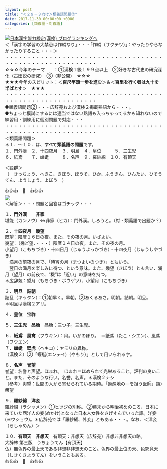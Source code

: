 ```yaml
---
layout: post
title: "＜２９－３向け＞類義語問題②"
date: 2017-11-30 00:00:00 +0900
categories: [類義語・対義語]
---
```


[![](/syuusyuu9701/assets/images/＜２９－３向け＞類義語問題②-br_c_3028_1.gif)](http://blog.with2.net/link.php?1659096:3028 "日本漢字能力検定(漢検) ブログランキングへ")[日本漢字能力検定(漢検) ブログランキングへ](http://blog.with2.net/link.php?1659096:3028)  
＜「漢字の学習の大禁忌は作輟なり」・・・「作輟（サクテツ）」：やったりやらなかったりすること・・・＞  
・・・・・・・・・・・・・・・・・・・・・・・・・・・・・・・・・・・・・・・・・・・・・・・・・・・・・・・・・  
☆☆☆今年のテーマ　　：①漢検１級１９９点以上　②好きな古代史の研究深化（古田説の研究）　③（非公開）　☆☆☆　　  
★★★今年のスピリット：＜**百尺竿頭一歩を進む**＞＆＜**百里を行く者は九十を半ばとす**＞　★★★  
・・・・・・・・・・・・・・・・・・・・・・・・・・・・・・・・・・・・・・・・・・・・・・・・・・・・・・・・・  
●類義語問題②・・・広辞苑および漢検２掲載熟語から・・・。  
●ちょっと模試にするには適当ではない熟語も入っちゃってるかも知れないので練習用・訓練用に個別問題で対応・・・  
・・・・・・・・・・・・・・・・・・・・・・・・・・・・・・・・・・・・・・・・・・・・・・・・・・・・・・・・・  
＜類義語問題＞  
＊１．～１０．は、**すべて類義語の問題**です。  
１．門外漢　２．十四夜月　３．明旦　４．皇位　　　５．三生児  
６．紙鳶　　７．蝘蜓　　　８．名声　９．羅紗綿　１０．有頂天  
  
＜語群＞  
（　きっちょう、へきこ、きぼう、ほうそ、ひか、ふうきん、ひんたい、ひそうてん、ようしょう、よぼう　）  
  
👍👍👍　🐔　👍👍👍  
![](/syuusyuu9701/assets/images/＜２９－３向け＞類義語問題②-7f6e0f46aa30fcc1a1df2a9adebea550.png)  
＜解答＞・・・問題と回答はゴチック・・・  
  
１．**門外漢　　非家**  
堪能（カンノウ）⇔非家（ヒカ）：門外漢。しろうと。（対・類義語で出題か？）  
  
２．**十四夜月　幾望**  
既望：陰暦１６日の夜。また、その夜の月。いざよい。　  
幾望：（幾ど望、・・・）陰暦１４日の夜。また、その夜の月。  
小望月（こもちづき）・十四日月（じゅうよっかづき）・十四夜月（じゅうしやづき）  
　満月の前夜の月で、「待宵の月（まつよいのつき）」ともいう。  
　翌日の満月を楽しみに待つ、という意味。また、幾望（きぼう）とも言い、満月（望月）の前夜で、“機”は「近い」の意味を持つ。  
＊広辞苑：望月（もちづき・ボウゲツ）、小望月（こもちづき）  
  
３．**明旦　詰朝**　  
詰旦（キッタン）：①朝早く。早朝。②あくるあさ。明朝。詰朝。明旦。  
＊明旦は漢検２アリ。  
  
４．**皇位　宝祚**  
  
５．**三生児　品胎**　品胎：三つ子。三生児。  
  
６．**紙鳶　風禽**（フウキン）：凧。いかのぼり。　＝紙鳶（たこ・シエン）、風鳶（フウエン）  
７．**蝘蜓　壁虎**（ヘキコ）：ヤモリの異称。  
（漢検２）②「蝘蜓(エンテイ)（やもり）」として用いられる字。  
  
８．**名声　誉望**  
誉望：名誉と声望。ほまれ。　ほまれ＝ほめられて光栄あること。評判の良いこと。また、そのような行い。名誉。名声。＊漢検２ナシ  
（参考）輿望：世間の人から寄せられている期待。「過疎地の―を担う医師」類）衆望  
  
９．**羅紗綿　洋妾**  
羅紗綿（ラシャメン）①ヒツジの別称。 ②幕末から明治初めのころ、日本に来ていた西洋人の妾(めかけ)となった日本人女性をさげすんでいった語。洋妾(ヨウショウ)。＊広辞苑では「羅紗緬、外妾」ともある・・・。なお、＜洋妾（らしゃめん）＞  
  
１０．**有頂天　非想天**　有頂天：非想天（広辞苑）非想非非想天の略。  
大辞林 第三版　うちょうてん【有頂天】  
仏）無色界の最上天である非想非非想天のこと。色界の最上位の天、色究竟天（しきくきようてん）をいうこともある。  
👍👍👍　🐔　👍👍👍